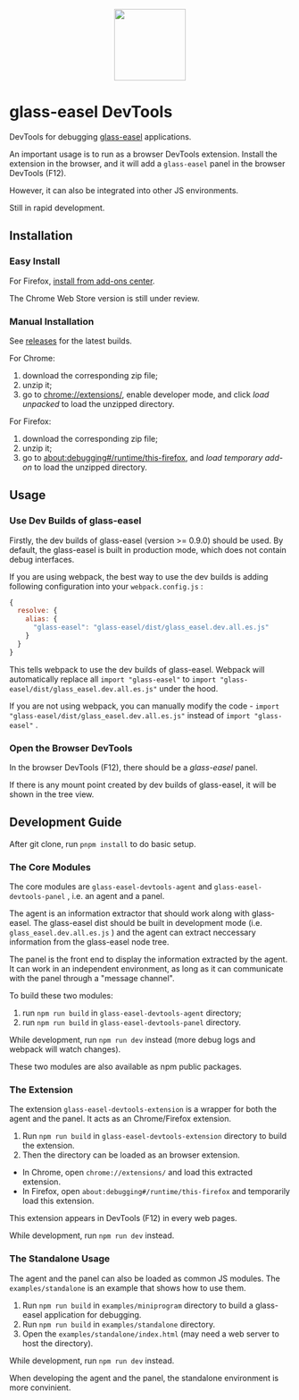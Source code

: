 <p align="center">
  <img src="https://github.com/wechat-miniprogram/glass-easel/blob/master/logo_256.png" style="width: 128px" />
</p>

# glass-easel DevTools

DevTools for debugging [glass-easel](https://github.com/wechat-miniprogram/glass-easel) applications.

An important usage is to run as a browser DevTools extension. Install the extension in the browser, and it will add a `glass-easel` panel in the browser DevTools (F12).

However, it can also be integrated into other JS environments.

Still in rapid development.


## Installation

### Easy Install

For Firefox, [install from add-ons center](https://addons.mozilla.org/zh-CN/firefox/addon/glass-easel-devtools/).

The Chrome Web Store version is still under review.

### Manual Installation

See [releases](https://github.com/wechat-miniprogram/glass-easel-devtools/releases) for the latest builds.

For Chrome:

1. download the corresponding zip file;
1. unzip it;
1. go to [chrome://extensions/](chrome://extensions/), enable developer mode, and click *load unpacked* to load the unzipped directory.

For Firefox:

1. download the corresponding zip file;
1. unzip it;
1. go to [about:debugging#/runtime/this-firefox](about:debugging#/runtime/this-firefox), and *load temporary add-on* to load the unzipped directory.


## Usage

### Use Dev Builds of glass-easel

Firstly, the dev builds of glass-easel (version >= 0.9.0) should be used. By default, the glass-easel is built in production mode, which does not contain debug interfaces.

If you are using webpack, the best way to use the dev builds is adding following configuration into your `webpack.config.js` :

```js
{
  resolve: {
    alias: {
      "glass-easel": "glass-easel/dist/glass_easel.dev.all.es.js"
    }
  }
}
```

This tells webpack to use the dev builds of glass-easel. Webpack will automatically replace all `import "glass-easel"` to `import "glass-easel/dist/glass_easel.dev.all.es.js"` under the hood.

If you are not using webpack, you can manually modify the code - `import "glass-easel/dist/glass_easel.dev.all.es.js"` instead of `import "glass-easel"` .

### Open the Browser DevTools

In the browser DevTools (F12), there should be a *glass-easel* panel.

If there is any mount point created by dev builds of glass-easel, it will be shown in the tree view.


## Development Guide

After git clone, run `pnpm install` to do basic setup.

### The Core Modules

The core modules are `glass-easel-devtools-agent` and `glass-easel-devtools-panel` , i.e. an agent and a panel.

The agent is an information extractor that should work along with glass-easel. The glass-easel dist should be built in development mode (i.e. `glass_easel.dev.all.es.js` ) and the agent can extract neccessary information from the glass-easel node tree.

The panel is the front end to display the information extracted by the agent. It can work in an independent environment, as long as it can communicate with the panel through a "message channel".

To build these two modules:

1. run `npm run build` in `glass-easel-devtools-agent` directory;
1. run `npm run build` in `glass-easel-devtools-panel` directory.

While development, run `npm run dev` instead (more debug logs and webpack will watch changes).

These two modules are also available as npm public packages.

### The Extension

The extension `glass-easel-devtools-extension` is a wrapper for both the agent and the panel. It acts as an Chrome/Firefox extension.

1. Run `npm run build` in `glass-easel-devtools-extension` directory to build the extension.
1. Then the directory can be loaded as an browser extension.
  * In Chrome, open `chrome://extensions/` and load this extracted extension.
  * In Firefox, open `about:debugging#/runtime/this-firefox` and temporarily load this extension.

This extension appears in DevTools (F12) in every web pages.

While development, run `npm run dev` instead.

### The Standalone Usage

The agent and the panel can also be loaded as common JS modules. The `examples/standalone` is an example that shows how to use them.

1. Run `npm run build` in `examples/miniprogram` directory to build a glass-easel application for debugging.
1. Run `npm run build` in `examples/standalone` directory.
1. Open the `examples/standalone/index.html` (may need a web server to host the directory).

While development, run `npm run dev` instead.

When developing the agent and the panel, the standalone environment is more convinient.
